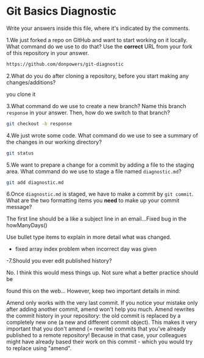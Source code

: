 # Git Basics Diagnostic

Write your answers inside this file, where it's indicated by the comments.

1.We just forked a repo on GitHub and want to start working on it locally.
What command do we use to do that? Use the **correct** URL from your fork of
this repository in your answer.

```sh
https://github.com/donpowers/git-diagnostic
```

2.What do you do after cloning a repository, before you start making any
changes/additions?

you clone it

3.What command do we use to create a new branch? Name this branch `response`
    in your answer. Then, how do we switch to that branch?

```sh
git checkout -b response
```

4.We just wrote some code. What command do we use to see a summary of the
    changes in our working directory?

```sh
git status
```

5.We want to prepare a change for a commit by adding a file to the staging
    area. What command do we use to stage a file named `diagnostic.md`?

```sh
git add diagnostic.md
```

6.Once `diagnostic.md` is staged, we have to make a commit by `git commit`.
What are the two formatting items you **need** to make up your commit message?

The first line should be a like a subject line in an email...Fixed bug in
the howManyDays()

Use bullet type items to explain in more detail what was changed.

 - fixed array index problem when incorrect day was given

-7.Should you ever edit published history?

 No. I think this would mess things up. Not sure what a better practice should be

found this on the web...
However, keep two important details in mind:

Amend only works with the very last commit. If you notice your mistake only after adding another commit, amend won't help you much.
Amend rewrites the commit history in your repository: the old commit is replaced by a completely new one (a new and different commit object). This makes it very important that you don't amend (= rewrite) commits that you've already published to a remote repository! Because in that case, your colleagues might have already based their work on this commit - which you would try to replace using "amend".
